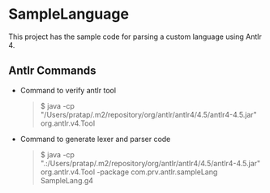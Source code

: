 # SampleLanguage

  This project has the sample code for parsing a custom language using Antlr 4.
  
## Antlr Commands
  * Command to verify antlr tool
      > $ java -cp "/Users/pratap/.m2/repository/org/antlr/antlr4/4.5/antlr4-4.5.jar" org.antlr.v4.Tool
    
  * Command to generate lexer and parser code
      > $ java -cp ".:/Users/pratap/.m2/repository/org/antlr/antlr4/4.5/antlr4-4.5.jar" org.antlr.v4.Tool -package com.prv.antlr.sampleLang SampleLang.g4
